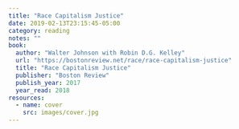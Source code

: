 ```yaml
---
title: "Race Capitalism Justice"
date: 2019-02-13T23:15:45-05:00
category: reading
notes: ""
book:
  author: "Walter Johnson with Robin D.G. Kelley"
  url: "https://bostonreview.net/race/race-capitalism-justice"
  title: "Race Capitalism Justice"
  publisher: "Boston Review"
  publish_year: 2017
  year_read: 2018
resources:
  - name: cover
    src: images/cover.jpg
---
```


